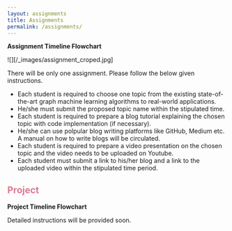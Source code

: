 ```yaml
---
layout: assignments
title: Assignments
permalink: /assignments/
---
```

**Assignment Timeline Flowchart**

![][/_images/assignment_croped.jpg]

There will be only one assignment. Please follow the below given instructions.
- Each student is required to choose one topic from the existing state-of-the-art graph machine learning algorithms to real-world applications. 
- He/she must submit the proposed topic name within the stipulated time.
- Each student is required to prepare a blog tutorial explaining the  chosen topic with code implementation (if necessary). 
- He/she can use polpular blog writing platforms like GitHub, Medium etc. A manual on how to write blogs will be circulated.
- Each student is required to prepare a video presentation on the chosen topic and the video needs to be uploaded on Youtube.
- Each student must submit a link to his/her blog and a link to the uploaded video within the stipulated time period.

<h2 style="color: #da7b93;"><b>Project</b></h2>

**Project Timeline Flowchart**

Detailed instructions will be provided soon.
